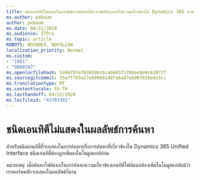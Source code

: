 ```yaml
---
title: ชนิดเอนทิตีไม่แสดงในผลลัพธ์การค้นหาที่มีการจัดประเภทหรือความเกี่ยวข้องใน Dynamics 365 ส่วนติดต่อรวม
ms.author: pebaum
author: pebaum
ms.date: 04/21/2020
ms.audience: ITPro
ms.topic: article
ROBOTS: NOINDEX, NOFOLLOW
localization_priority: Normal
ms.custom:
- "1981"
- "9000347"
ms.openlocfilehash: 5a96797ef03659bc6cab665f170dee9a9c62872f
ms.sourcegitcommit: 55eff703a17e500681d8fa6a87eb067019ade3cc
ms.translationtype: MT
ms.contentlocale: th-TH
ms.lasthandoff: 04/22/2020
ms.locfileid: "43703301"
---
```

# <a name="entity-type-not-showing-in-search-results"></a>ชนิดเอนทิตีไม่แสดงในผลลัพธ์การค้นหา

สําหรับชนิดเอนทิตี้ที่จะแสดงในการค้นหาหรือการค้นหาที่เกี่ยวข้องใน Dynamics 365 Unified Interface ชนิดเอนทิตี้ต้องถูกเพิ่มลงในโมดูลแอปก่อน

หมายเหตุ: เมื่อค้นหาไฟล์แนบในการค้นหาความเกี่ยวข้องเอนทิตีไฟล์แนบต้องเพิ่มในโมดูลแอปแม้ว่าเรกคอร์ดหลักจะแสดงในผลลัพธ์ก็ตาม
